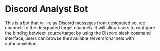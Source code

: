 # Discord Analyst Bot

This is a bot that will relay Discord messages from designated source channels to the
designated target channels. It will allow users to configure the binding between source/target
by using the Discord slash command interface, users can browse the available servers/channels
with autocompletion.